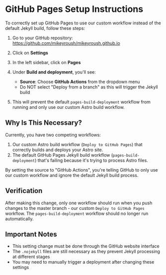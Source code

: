 # GitHub Pages Setup Instructions

To correctly set up GitHub Pages to use our custom workflow instead of the default Jekyll build, follow these steps:

1. Go to your GitHub repository: https://github.com/mikeyroush/mikeyroush.github.io

2. Click on **Settings**

3. In the left sidebar, click on **Pages**

4. Under **Build and deployment**, you'll see:
   - **Source**: Choose **GitHub Actions** from the dropdown menu
   - Do NOT select "Deploy from a branch" as this will trigger the Jekyll build

5. This will prevent the default `pages-build-deployment` workflow from running and only use our custom Astro build workflow.

## Why Is This Necessary?

Currently, you have two competing workflows:

1. Our custom Astro build workflow (`Deploy to GitHub Pages`) that correctly builds and deploys your Astro site.
2. The default GitHub Pages Jekyll build workflow (`pages-build-deployment`) that's failing because it's trying to process Astro files.

By setting the source to "GitHub Actions", you're telling GitHub to only use our custom workflow and ignore the default Jekyll build process.

## Verification

After making this change, only one workflow should run when you push changes to the master branch - our custom `Deploy to GitHub Pages` workflow. The `pages-build-deployment` workflow should no longer run automatically.

## Important Notes

- This setting change must be done through the GitHub website interface
- The `.nojekyll` files are still necessary as they prevent Jekyll processing at different stages
- You may need to manually trigger a deployment after changing these settings